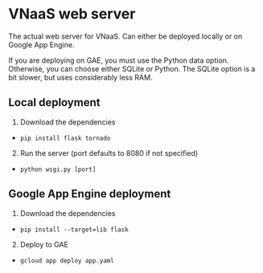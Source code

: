 # VNaaS web server

The actual web server for VNaaS. Can either be deployed
locally or on Google App Engine.

If you are deploying on GAE, you must use the Python data
option. Otherwise, you can choose either SQLite or Python.
The SQLite option is a bit slower, but uses considerably
less RAM.

## Local deployment

1. Download the dependencies
 - `pip install flask tornado`

2. Run the server (port defaults to 8080 if not specified)
 - `python wsgi.py [port]`

## Google App Engine deployment

1. Download the dependencies
 - `pip install --target=lib flask`

2. Deploy to GAE
 - `gcloud app deploy app.yaml`
